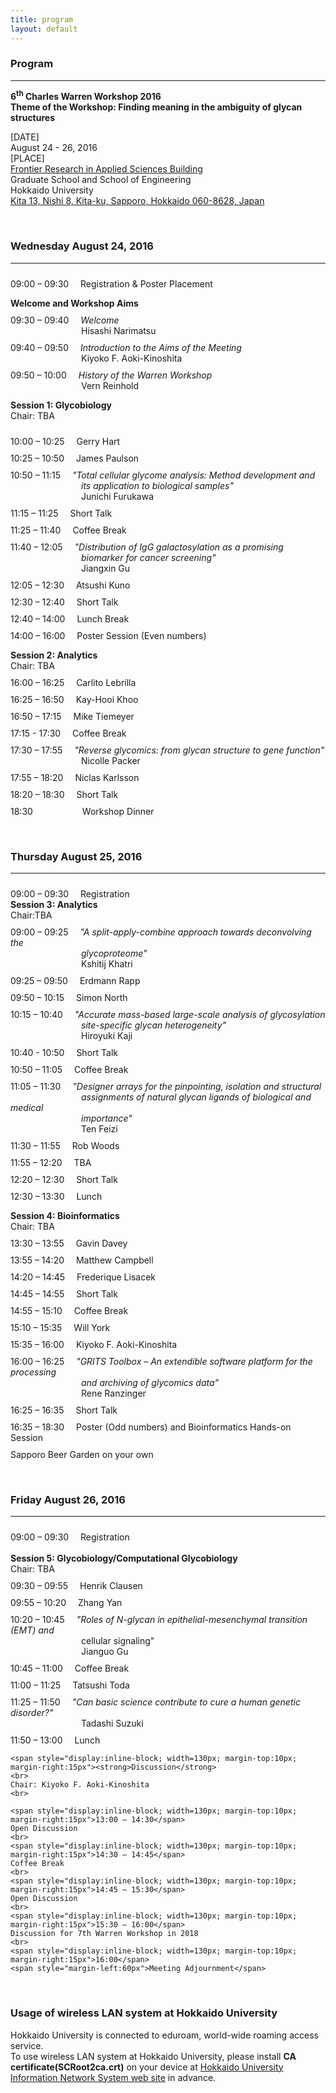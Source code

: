 ```yaml
---
title: program
layout: default
---
```

<!-- MAIN CONTENT -->
<div id="main_content_wrap" class="outer">
  <section id="main_content" class="inner">
<h3>Program</h3>
<hr>
<p><strong>6<sup>th</sup> Charles Warren Workshop 2016<br>
Theme of the Workshop: Finding meaning in the ambiguity of glycan structures</strong></p>
<p>[DATE]<br>
August 24 - 26, 2016<br>
[PLACE]<br>
<a href="http://www.oia.hokudai.ac.jp/maps/?p=sapporo">Frontier Research in Applied Sciences Building</a><br>
Graduate School and School of Engineering<br>
Hokkaido University<br>
<a href="https://goo.gl/maps/JtP1MdrwH5U2">Kita 13, Nishi 8, Kita-ku, Sapporo, Hokkaido 060-8628, Japan</a></p>
<br>

<h3>Wednesday August 24, 2016</h3>
<hr>
<p>
	<span style="display:inline-block; width=130px; margin-top:10px; margin-right:15px">09:00 – 09:30</span>
	Registration &amp; Poster Placement</p>
<p>
	<strong>Welcome and Workshop Aims</strong><br>
	<span style="display:inline-block; width=130px; margin-top:10px; margin-right:15px">09:30 – 09:40</span>
		<span style="font-style:italic">Welcome</span>
	<br>
	<span style="padding-left:113px">Hisashi Narimatsu</span>
	<br>
	<span style="display:inline-block; width=130px; margin-top:10px; margin-right:15px">09:40 – 09:50</span>
	<span style="font-style:italic">Introduction to the Aims of the Meeting</span>
	<br>
	<span style="padding-left:113px">Kiyoko F. Aoki-Kinoshita</span>
	<br>
	<span style="display:inline-block; width=130px; margin-top:10px; margin-right:15px">09:50 – 10:00</span>
	<span style="font-style:italic">History of the Warren Workshop</span>
	<br>
	<span style="padding-left:113px">Vern Reinhold</span>
</p>

<p><strong>Session 1: Glycobiology</strong><br>
Chair: TBA</p>
<p>
	<span style="display:inline-block; width=130px; margin-top:10px; margin-right:15px">10:00 – 10:25</span>
	Gerry Hart
	<!--<span style="font-style:italic">Gerry Hart</span>-->
	<br>
	<!--<span style="padding-left:113px">Gerry Hart</span>
	<br>-->
	<span style="display:inline-block; width=130px; margin-top:10px; margin-right:15px">10:25 – 10:50</span>
	James Paulson
	<br>
	<!--<span style="padding-left:113px">ames Paulson</span>
	<br>-->
	<span style="display:inline-block; width=130px; margin-top:10px; margin-right:15px">10:50 – 11:15</span>
	<span style="font-style:italic">"Total cellular glycome analysis: Method development and 
	<br>
	<span style="padding-left:113px">its application to biological samples"</span>
	</span>
	<br>
	<span style="padding-left:113px">Junichi Furukawa</span>
	<br>
	<span style="display:inline-block; width=130px; margin-top:10px; margin-right:15px">11:15 – 11:25</span>
	Short Talk
	<br>
	<span style="display:inline-block; width=130px; margin-top:10px; margin-right:15px">11:25 – 11:40</span>
	Coffee Break
	<br>
	<span style="display:inline-block; width=130px; margin-top:10px; margin-right:15px">11:40 – 12:05</span>
	<span style="font-style:italic">"Distribution of IgG galactosylation as a promising
	<br>
	<span style="padding-left:113px">biomarker for cancer screening"</span>
	</span>
	<br>
	<span style="padding-left:113px">Jiangxin Gu</span>
	<br>
	<span style="display:inline-block; width=130px; margin-top:10px; margin-right:15px">12:05 – 12:30</span>
	Atsushi Kuno
	<br>
	<!--<span style="padding-left:113px">Atsushi Kuno</span>
	<br>-->
	<span style="display:inline-block; width=130px; margin-top:10px; margin-right:15px">12:30 – 12:40</span>
	Short Talk
	<br>
	<span style="display:inline-block; width=130px; margin-top:10px; margin-right:15px">12:40 – 14:00</span>
	Lunch Break
	<br>
	<span style="display:inline-block; width=130px; margin-top:10px; margin-right:15px">14:00 – 16:00</span>
	Poster Session (Even numbers)
</p>

<p>
	<strong>Session 2: Analytics</strong>
	<br>
	Chair: TBA
	<br>
	<span style="display:inline-block; width=130px; margin-top:10px; margin-right:15px">16:00 – 16:25</span>
	Carlito Lebrilla
	<br>
	<!--<span style="padding-left:113px">Carlito Lebrilla</span>
	<br>-->
	<span style="display:inline-block; width=130px; margin-top:10px; margin-right:15px">16:25 – 16:50</span>
	Kay-Hooi Khoo
	<br>
	<!--<span style="padding-left:113px">Kay-Hooi Khoo</span>
	<br>-->
	<span style="display:inline-block; width=130px; margin-top:10px; margin-right:15px">16:50 – 17:15</span>
	Mike Tiemeyer
	<br>
	<!--<span style="padding-left:113px">Mike Tiemeyer</span>
	<br>-->
	<span style="display:inline-block; width=130px; margin-top:10px; margin-right:15px">17:15 - 17:30</span>
	Coffee Break
	<br>
	<span style="display:inline-block; width=130px; margin-top:10px; margin-right:15px">17:30 – 17:55</span>
	<span style="font-style:italic">"Reverse glycomics: from glycan structure to gene function"</span>
	<br>
	<span style="padding-left:113px">Nicolle Packer</span>
	<br>
	<span style="display:inline-block; width=130px; margin-top:10px; margin-right:15px">17:55 – 18:20</span>
	Niclas Karlsson
	<br>
	<!--<span style="padding-left:113px">Niclas Karlsson</span>
	<br>-->
	<span style="display:inline-block; width=130px; margin-top:10px; margin-right:15px">18:20 – 18:30</span>
	Short Talk
	<br>
	<span style="display:inline-block; width=130px; margin-top:10px; margin-right:15px">18:30</span>
	<span style="padding-left:60px">Workshop Dinner</span>
</p>
<br>
<h3>Thursday August 25, 2016</h3>
<hr>
<p>
	<span style="display:inline-block; width=130px; margin-top:10px; margin-right:15px">09:00 – 09:30</span>
	Registration
	<br>
	<strong>Session 3: Analytics</strong>
	<br>
	Chair:TBA
	<br>
	<span style="display:inline-block; width=130px; margin-top:10px; margin-right:15px">09:00 – 09:25</span>	
	<span style="font-style:italic">"A split-apply-combine approach towards deconvolving the
	<br>
	<span style="padding-left:113px">glycoproteome"</span>
	</span>
	<br>
	<span style="padding-left:113px">Kshitij Khatri</span>
	<br>
	<span style="display:inline-block; width=130px; margin-top:10px; margin-right:15px">09:25 – 09:50</span>
	Erdmann Rapp
	<br>
	<!--<span style="padding-left:113px">Erdmann Rapp</span>
	<br>-->
	<span style="display:inline-block; width=130px; margin-top:10px; margin-right:15px">09:50 – 10:15</span>
	Simon North
	<br>
	<!--<span style="padding-left:113px">Simon North</span>
	<br>-->
	<span style="display:inline-block; width=130px; margin-top:10px; margin-right:15px">10:15 – 10:40</span>
	<span style="font-style:italic">"Accurate mass-based large-scale analysis of glycosylation 
	<br> 
	<span style="padding-left:113px">site-specific glycan heterogeneity"</span>
	</span>
	<br>
	<span style="padding-left:113px">Hiroyuki Kaji</span>
	<br>
	<span style="display:inline-block; width=130px; margin-top:10px; margin-right:15px">10:40 - 10:50</span>
	Short Talk
	<br>
	<span style="display:inline-block; width=130px; margin-top:10px; margin-right:15px">10:50 – 11:05</span>
	Coffee Break<br>
	<span style="display:inline-block; width=130px; margin-top:10px; margin-right:15px">11:05 – 11:30</span>
	<span style="font-style:italic">"Designer arrays for the pinpointing, isolation and structural
	<br>
	<span style="padding-left:113px">assignments of natural glycan ligands of biological and medical</span> 
	<br>
	<span style="padding-left:113px">importance"</span>
	</span>
	<br>
	<span style="padding-left:113px">Ten Feizi</span>
	<br>
	<span style="display:inline-block; width=130px; margin-top:10px; margin-right:15px">11:30 – 11:55</span>
	Rob Woods
	<br>
	<!--<span style="padding-left:113px">Rob Woods</span>
	<br>-->
	<span style="display:inline-block; width=130px; margin-top:10px; margin-right:15px">11:55 – 12:20</span>
	TBA
	<br>
	<!--<span style="padding-left:113px">TBA</span>
	<br>-->
	<span style="display:inline-block; width=130px; margin-top:10px; margin-right:15px">12:20 – 12:30</span>
	Short Talk
	<br>
	<!--<span style="padding-left:113px">Short Talk</span>
	<br>-->
	<span style="display:inline-block; width=130px; margin-top:10px; margin-right:15px">12:30 – 13:30</span>
	Lunch</p>

<p>
	<strong>Session 4: Bioinformatics</strong>
	<br>
	Chair: TBA
	<br>
	<span style="display:inline-block; width=130px; margin-top:10px; margin-right:15px">13:30 – 13:55</span>
	Gavin Davey
	<br>
	<!--<span style="padding-left:113px">Gavin Davey</span>
	<br>-->
	<span style="display:inline-block; width=130px; margin-top:10px; margin-right:15px">13:55 – 14:20</span>
	Matthew Campbell
	<br>
	<!--<span style="padding-left:113px">Matthew Campbell</span>
	<br>-->
	<span style="display:inline-block; width=130px; margin-top:10px; margin-right:15px">14:20 – 14:45</span>
	Frederique Lisacek
	<br>
	<!--<span style="padding-left:113px">Frederique Lisacek</span>
	<br>-->
	<span style="display:inline-block; width=130px; margin-top:10px; margin-right:15px">14:45 – 14:55</span>
	Short Talk
	<br>
	<span style="display:inline-block; width=130px; margin-top:10px; margin-right:15px">14:55 – 15:10</span>
	Coffee Break
	<br>
	<span style="display:inline-block; width=130px; margin-top:10px; margin-right:15px">15:10 – 15:35</span>
	Will York
	<br>
	<!--<span style="padding-left:113px">Will York</span>
	<br>-->
	<span style="display:inline-block; width=130px; margin-top:10px; margin-right:15px">15:35 – 16:00</span>
	Kiyoko F. Aoki-Kinoshita
	<br>
	<!--<span style="padding-left:113px">Kiyoko F. Aoki-Kinoshita</span>
	<br>-->
	<span style="display:inline-block; width=130px; margin-top:10px; margin-right:15px">16:00 – 16:25</span>
	<span style="font-style:italic">"GRITS Toolbox – An extendible software platform for the processing
	<br>
	<span style="padding-left:113px">and archiving of glycomics data"</span>
	</span>
	<br>
	<span style="padding-left:113px">Rene Ranzinger</span>
	<br>
	<span style="display:inline-block; width=130px; margin-top:10px; margin-right:15px">16:25 – 16:35</span>
	Short Talk
	<br>
	<!--<span style="padding-left:113px">TBA</span>
	<br>-->
	<span style="display:inline-block; width=130px; margin-top:10px; margin-right:15px">16:35 – 18:30</span>
	Poster (Odd numbers) and Bioinformatics Hands-on Session
	<br>
	<span style="display:inline-block; width=130px; margin-top:10px; margin-right:15px">Sapporo Beer Garden on your own</span>
</p>
<br>

<h3>Friday August 26, 2016</h3>
<hr>
<p>
	<span style="display:inline-block; width=130px; margin-top:10px; margin-right:15px">09:00 – 09:30</span>
	Registration
	<br>
	<br>
    <strong>Session 5: Glycobiology/Computational Glycobiology</strong>
    <br>
	Chair: TBA
	<br>
	<span style="display:inline-block; width=130px; margin-top:10px; margin-right:15px">09:30 – 09:55</span>
	Henrik Clausen
	<br>
	<!--<span style="padding-left:113px">Henrik Clausen</span>
	<br>-->
	<span style="display:inline-block; width=130px; margin-top:10px; margin-right:15px">09:55 – 10:20</span>
	Zhang Yan
	<br>
	<!--<span style="padding-left:113px">Zhang Yan</span>
	<br>-->
	<span style="display:inline-block; width=130px; margin-top:10px; margin-right:15px">10:20 – 10:45</span>
	<span style="font-style:italic">"Roles of N-glycan in epithelial-mesenchymal transition (EMT) and</span>
	<br>
	<span style="padding-left:113px">cellular signaling"</span>
	</span>
	<br>
	<span style="padding-left:113px">Jianguo Gu</span>
	<br>
	<span style="display:inline-block; width=130px; margin-top:10px; margin-right:15px">10:45 – 11:00</span>
	Coffee Break
	<br>
	<span style="display:inline-block; width=130px; margin-top:10px; margin-right:15px">11:00 – 11:25</span>
	Tatsushi Toda<br>
	<!--<span style="padding-left:113px">Tatsushi Toda</span>
	<br>-->
	<span style="display:inline-block; width=130px; margin-top:10px; margin-right:15px">11:25 – 11:50</span>
	<span style="font-style:italic">"Can basic science contribute to cure a human genetic disorder?"</span>
	<br>
	<span style="padding-left:113px">Tadashi Suzuki</span>
	<br>
	<span style="display:inline-block; width=130px; margin-top:10px; margin-right:15px">11:50 – 13:00</span>
	Lunch
	<br>

	<span style="display:inline-block; width=130px; margin-top:10px; margin-right:15px"><strong>Discussion</strong>
	<br>
	Chair: Kiyoko F. Aoki-Kinoshita
	<br>

	<span style="display:inline-block; width=130px; margin-top:10px; margin-right:15px">13:00 – 14:30</span>
	Open Discussion
	<br>
	<span style="display:inline-block; width=130px; margin-top:10px; margin-right:15px">14:30 – 14:45</span>
	Coffee Break
	<br>
	<span style="display:inline-block; width=130px; margin-top:10px; margin-right:15px">14:45 – 15:30</span>
	Open Discussion
	<br>
	<span style="display:inline-block; width=130px; margin-top:10px; margin-right:15px">15:30 – 16:00</span>
	Discussion for 7th Warren Workshop in 2018
	<br>
	<span style="display:inline-block; width=130px; margin-top:10px; margin-right:15px">16:00</span>
	<span style="margin-left:60px">Meeting Adjournment</span>
</p>
<br>

<h3>Usage of wireless LAN system at Hokkaido University</h3>

<p>Hokkaido University is connected to eduroam, world-wide roaming access service.<br>
To use wireless LAN system at Hokkaido University, please install <strong>CA certificate(SCRoot2ca.crt)</strong> on your device at <a href="http://www.hines.hokudai.ac.jp/temporary_LAN/">Hokkaido University Information Network System web site</a> in advance.<br></p>
<br>

 </section>
</div>
